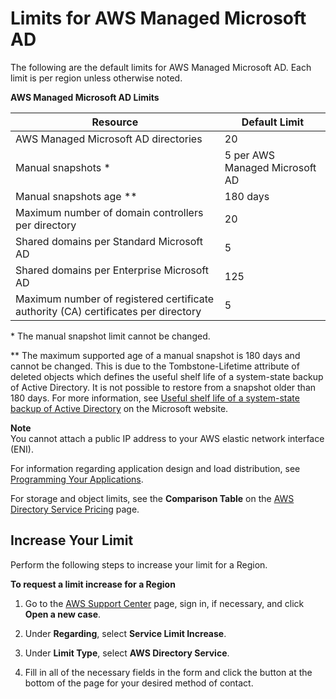 # Limits for AWS Managed Microsoft AD<a name="ms_ad_limits"></a>

The following are the default limits for AWS Managed Microsoft AD\. Each limit is per region unless otherwise noted\.


**AWS Managed Microsoft AD Limits**  

| Resource | Default Limit | 
| --- | --- | 
| AWS Managed Microsoft AD directories | 20 | 
| Manual snapshots \* | 5 per AWS Managed Microsoft AD | 
| Manual snapshots age \*\* | 180 days | 
| Maximum number of domain controllers per directory | 20 | 
| Shared domains per Standard Microsoft AD | 5 | 
| Shared domains per Enterprise Microsoft AD | 125 | 
| Maximum number of registered certificate authority \(CA\) certificates per directory | 5 | 

\* The manual snapshot limit cannot be changed\.

\*\* The maximum supported age of a manual snapshot is 180 days and cannot be changed\. This is due to the Tombstone\-Lifetime attribute of deleted objects which defines the useful shelf life of a system\-state backup of Active Directory\. It is not possible to restore from a snapshot older than 180 days\. For more information, see [Useful shelf life of a system\-state backup of Active Directory](https://support.microsoft.com/en-za/help/216993/useful-shelf-life-of-a-system-state-backup-of-active-directory) on the Microsoft website\.

**Note**  
You cannot attach a public IP address to your AWS elastic network interface \(ENI\)\.

For information regarding application design and load distribution, see [Programming Your Applications](ms_ad_best_practices.md#program_apps)\.

For storage and object limits, see the **Comparison Table** on the [AWS Directory Service Pricing](https://aws.amazon.com/directoryservice/pricing/) page\.

## Increase Your Limit<a name="increase_limit"></a>

Perform the following steps to increase your limit for a Region\.

**To request a limit increase for a Region**

1. Go to the [AWS Support Center](https://console.aws.amazon.com/support/home#/) page, sign in, if necessary, and click **Open a new case**\.

1. Under **Regarding**, select **Service Limit Increase**\.

1. Under **Limit Type**, select **AWS Directory Service**\.

1. Fill in all of the necessary fields in the form and click the button at the bottom of the page for your desired method of contact\.